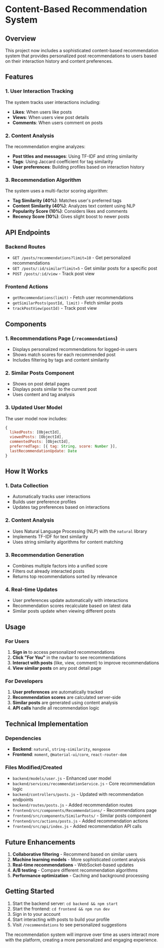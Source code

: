 # Content-Based Recommendation System

## Overview

This project now includes a sophisticated content-based recommendation system that provides personalized post recommendations to users based on their interaction history and content preferences.

## Features

### 1. User Interaction Tracking

The system tracks user interactions including:

- **Likes**: When users like posts
- **Views**: When users view post details
- **Comments**: When users comment on posts

### 2. Content Analysis

The recommendation engine analyzes:

- **Post titles and messages**: Using TF-IDF and string similarity
- **Tags**: Using Jaccard coefficient for tag similarity
- **User preferences**: Building profiles based on interaction history

### 3. Recommendation Algorithm

The system uses a multi-factor scoring algorithm:

- **Tag Similarity (40%)**: Matches user's preferred tags
- **Content Similarity (40%)**: Analyzes text content using NLP
- **Popularity Score (10%)**: Considers likes and comments
- **Recency Score (10%)**: Gives slight boost to newer posts

## API Endpoints

### Backend Routes

- `GET /posts/recommendations?limit=10` - Get personalized recommendations
- `GET /posts/:id/similar?limit=5` - Get similar posts for a specific post
- `POST /posts/:id/view` - Track post view

### Frontend Actions

- `getRecommendations(limit)` - Fetch user recommendations
- `getSimilarPosts(postId, limit)` - Fetch similar posts
- `trackPostView(postId)` - Track post view

## Components

### 1. Recommendations Page (`/recommendations`)

- Displays personalized recommendations for logged-in users
- Shows match scores for each recommended post
- Includes filtering by tags and content similarity

### 2. Similar Posts Component

- Shows on post detail pages
- Displays posts similar to the current post
- Uses content and tag analysis

### 3. Updated User Model

The user model now includes:

```javascript
{
  likedPosts: [ObjectId],
  viewedPosts: [ObjectId],
  commentedPosts: [ObjectId],
  preferredTags: [{ tag: String, score: Number }],
  lastRecommendationUpdate: Date
}
```

## How It Works

### 1. Data Collection

- Automatically tracks user interactions
- Builds user preference profiles
- Updates tag preferences based on interactions

### 2. Content Analysis

- Uses Natural Language Processing (NLP) with the `natural` library
- Implements TF-IDF for text similarity
- Uses string similarity algorithms for content matching

### 3. Recommendation Generation

- Combines multiple factors into a unified score
- Filters out already interacted posts
- Returns top recommendations sorted by relevance

### 4. Real-time Updates

- User preferences update automatically with interactions
- Recommendation scores recalculate based on latest data
- Similar posts update when viewing different posts

## Usage

### For Users

1. **Sign in** to access personalized recommendations
2. **Click "For You"** in the navbar to see recommendations
3. **Interact with posts** (like, view, comment) to improve recommendations
4. **View similar posts** on any post detail page

### For Developers

1. **User preferences** are automatically tracked
2. **Recommendation scores** are calculated server-side
3. **Similar posts** are generated using content analysis
4. **API calls** handle all recommendation logic

## Technical Implementation

### Dependencies

- **Backend**: `natural`, `string-similarity`, `mongoose`
- **Frontend**: `moment`, `@material-ui/core`, `react-router-dom`

### Files Modified/Created

- `backend/models/user.js` - Enhanced user model
- `backend/services/recommendationService.js` - Core recommendation logic
- `backend/controllers/posts.js` - Updated with recommendation endpoints
- `backend/routes/posts.js` - Added recommendation routes
- `frontend/src/components/Recommendations/` - Recommendations page
- `frontend/src/components/SimilarPosts/` - Similar posts component
- `frontend/src/actions/posts.js` - Added recommendation actions
- `frontend/src/api/index.js` - Added recommendation API calls

## Future Enhancements

1. **Collaborative filtering** - Recommend based on similar users
2. **Machine learning models** - More sophisticated content analysis
3. **Real-time recommendations** - WebSocket-based updates
4. **A/B testing** - Compare different recommendation algorithms
5. **Performance optimization** - Caching and background processing

## Getting Started

1. Start the backend server: `cd backend && npm start`
2. Start the frontend: `cd frontend && npm run dev`
3. Sign in to your account
4. Start interacting with posts to build your profile
5. Visit `/recommendations` to see personalized suggestions

The recommendation system will improve over time as users interact more with the platform, creating a more personalized and engaging experience.
